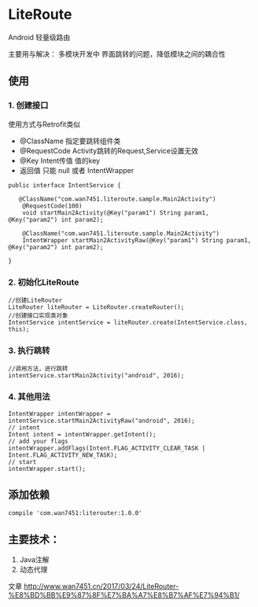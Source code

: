 # LiteRoute

Android 轻量级路由

主要用与解决： 多模块开发中 界面跳转的问题，降低模块之间的耦合性



## 使用
### 1. 创建接口


使用方式与Retrofit类似
* @ClassName  指定要跳转组件类
* @RequestCode  Activity跳转的Request,Service设置无效
* @Key       Intent传值 值的key
* 返回值  只能 null  或者  IntentWrapper

```
public interface IntentService {

   @ClassName("com.wan7451.literoute.sample.Main2Activity")
    @RequestCode(100)
    void startMain2Activity(@Key("param1") String param1, @Key("param2") int param2);

    @ClassName("com.wan7451.literoute.sample.Main2Activity")
    IntentWrapper startMain2ActivityRaw(@Key("param1") String param1, @Key("param2") int param2);

}
```

### 2. 初始化LiteRoute

```
//创建LiteRouter
LiteRouter liteRouter = LiteRouter.createRouter();
//创建接口实现类对象
IntentService intentService = liteRouter.create(IntentService.class, this);

```

### 3. 执行跳转

```
//调用方法，进行跳转
intentService.startMain2Activity("android", 2016);
```

### 4. 其他用法

```
IntentWrapper intentWrapper = intentService.startMain2ActivityRaw("android", 2016);
// intent
Intent intent = intentWrapper.getIntent();
// add your flags
intentWrapper.addFlags(Intent.FLAG_ACTIVITY_CLEAR_TASK | Intent.FLAG_ACTIVITY_NEW_TASK);
// start
intentWrapper.start();
```

## 添加依赖

```
compile 'com.wan7451:literouter:1.0.0'
```


## 主要技术：
1. Java注解
2. 动态代理


文章
http://www.wan7451.cn/2017/03/24/LiteRouter-%E8%BD%BB%E9%87%8F%E7%BA%A7%E8%B7%AF%E7%94%B1/

